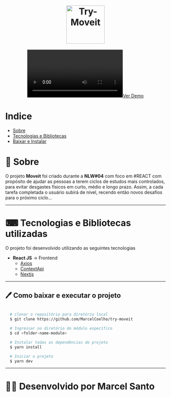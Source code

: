 <h1 align="center">
  <img src="https://ik.imagekit.io/y5nxjfh6lt/miniatura-post_Jmf1cqKmB.PNG"  alt="Try-Moveit" width="120">  
</h1>

<div align="center" style=background-color:transparent>
  
  [![Ver Demo](https://user-images.githubusercontent.com/39440678/109580290-1bede700-7ad9-11eb-933e-14c91c54284e.mp4
)](https://user-images.githubusercontent.com/39440678/109580290-1bede700-7ad9-11eb-933e-14c91c54284e.mp4)



</div>

# Indice
 - [Sobre](#-sobre)
 - [Tecnologias e Bibliotecas](#-tecnologias-e-bibliotecas-utilizadas)
 - [Baixar e Instalar](#-como-baixar-e-executar-o-projeto)

# 📖 Sobre

O projeto **Moveit** foi criado durante a **NLW#04** com foco em #REACT com propósito de ajudar as pessoas a terem ciclos de estudos mais controlados, para evitar desgastes físicos em curto, médio e longo prazo. Assim, a cada tarefa completada o usuário subirá de nível, recendo então novos desafios para o próximo ciclo...

---

# ⌨ Tecnologias e Bibliotecas utilizadas

O projeto foi desenvolvido utilizando as seguintes tecnologias


- **React JS** -> Frontend
  - [Axios](https://github.com/axios/axios)
  - [ContextApi](https://pt-br.reactjs.org/docs/context.html)
  - [Nextjs](https://nextjs.org/docs)

---

## 🖊 Como baixar e executar o projeto
  
```bash
  
  # clonar o repositório para diretório local
  $ git clone https://github.com/MarcelCoelho/try-moveit

  # Ingressar no diretório do módulo específico
  $ cd <folder-name-module>

  # Instalar todas as dependências do projeto
  $ yarn install

  # Iniciar o projeto
  $ yarn dev

```
---
# 👨‍🦱 Desenvolvido por Marcel Santo
